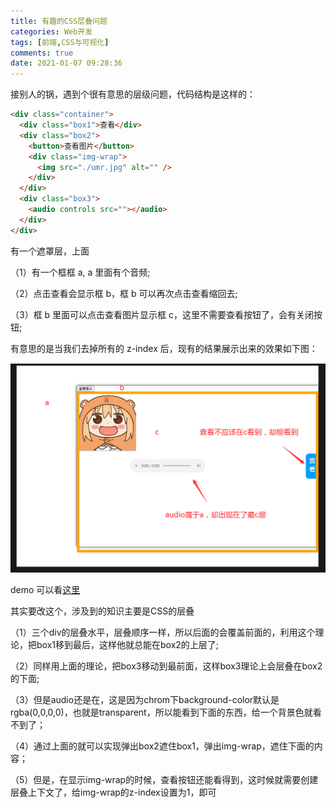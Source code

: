```yaml
---
title: 有趣的CSS层叠问题
categories: Web开发
tags: [前端,CSS与可视化]
comments: true
date: 2021-01-07 09:28:36
---
```


接别人的锅，遇到个很有意思的层级问题，代码结构是这样的：

```html
<div class="container">
  <div class="box1">查看</div>
  <div class="box2">
    <button>查看图片</button>
    <div class="img-wrap">
      <img src="./umr.jpg" alt="" />
    </div>
  </div>
  <div class="box3">
    <audio controls src=""></audio>
  </div>
</div>
```

有一个遮罩层，上面

（1）有一个框框 a, a 里面有个音频;

（2）点击查看会显示框 b，框 b 可以再次点击查看缩回去;

（3）框 b 里面可以点击查看图片显示框 c，这里不需要查看按钮了，会有关闭按钮;

有意思的是当我们去掉所有的 z-index 后，现有的结果展示出来的效果如下图：

![stacking-demo](https://raw.githubusercontent.com/Canace22/Assets/main/images/stacking-demo.png)

demo 可以看[这里](https://codepen.io/AnnaLoveLife/pen/dypexrM?editors=1100)

其实要改这个，涉及到的知识主要是CSS的层叠

（1）三个div的层叠水平，层叠顺序一样，所以后面的会覆盖前面的，利用这个理论，把box1移到最后，这样他就总能在box2的上层了;

（2）同样用上面的理论，把box3移动到最前面，这样box3理论上会层叠在box2的下面;

（3）但是audio还是在，这是因为chrom下background-color默认是rgba(0,0,0,0)，也就是transparent，所以能看到下面的东西，给一个背景色就看不到了；

（4）通过上面的就可以实现弹出box2遮住box1，弹出img-wrap，遮住下面的内容；

（5）但是，在显示img-wrap的时候，查看按钮还能看得到，这时候就需要创建层叠上下文了，给img-wrap的z-index设置为1，即可
